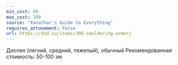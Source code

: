 ```yaml
---
min_cost: 50
max_cost: 100
source: "Xanathar's Guide to Everything"
requires_attunement: False
url: https://dnd.su/items/398-smoldering-armor/
---
```


Доспех (легкий, средний, тяжелый), обычный
Рекомендованная стоимость: 50-100 зм